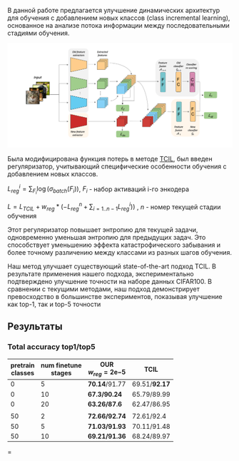 В данной работе предлагается улучшение динамических архитектур для обучения с добавлением новых классов (class incremental learning),
основанное на анализе потока информации между последовательными стадиями обучения.

![TCIL architercture](https://raw.githubusercontent.com/YellowPancake/TCIL/main/pictures/TCIL.png)


Была модифицирована функция потерь в методе [TCIL](https://github.com/YellowPancake/TCIL), был введен регуляризатор, учитывающий специфические особенности обучения с добавлением новых классов.

$`L^{i}_{reg} = \sum_{F_i}\log\left(\sigma_{batch }\left(F_i\right ) \right )`$, $`F_i`$ - набор активаций i-го энкодера 

$`L = L_{TCIL} + w_{reg} * \left(-L^{n}_{reg} + \sum_{i=1..n-1} L^{i}_{reg}) \right )`$ , $`n`$ - номер текущей стадии обучения




Этот регуляризатор повышает энтропию для текущей задачи, одновременно уменьшая энтропию для предыдущих задач. Это способствует уменьшению эффекта катастрофического забывания и более точному различению между классами из разных шагов обучения.

Наш метод улучшает существующий state-of-the-art подход TCIL. В результате применения нашего подхода, экспериментально подтверждено улучшение точности на наборе данных CIFAR100.  В сравнении с текущими методами, наш подход демонстрирует превосходство в большинстве экспериментов, показывая улучшение как top-1, так и top-5 точности





## Результаты

### Total accuracy top1/top5


| pretrain <br/> classes | num finetune <br/> stages | OUR <br/>  $`w_{reg}=2\mathrm{e}{-5}`$ | TCIL            |
|------------------------|---------------------------|----------------------------------------|-----------------|
| 0                      | 5                         | **70.14**/91.77                        | 69.51/**92.17** |
| 0                      | 10                        | **67.3/90.24**                         | 65.79/89.99     |
| 0                      | 20                        | **63.26/87.6**                         | 62.47/86.95     |
|                        |                           |                                        |                 |
| 50                     | 2                         | **72.66/92.74**                        | 72.61/92.4      |
| 50                     | 5                         | **71.03/91.93**                        | 70.11/91.48     |
| 50                     | 10                        | **69.21/91.36**                        | 68.24/89.97     |






=
